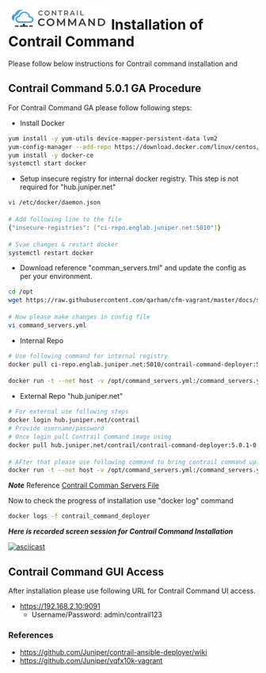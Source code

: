 # ![alt text](images/CC-Logo.png) Installation of Contrail Command

Please follow below instructions for Contrail command installation and 

## Contrail Command 5.0.1 GA Procedure

For Contrail Command GA please follow following steps:

* Install Docker

```bash
yum install -y yum-utils device-mapper-persistent-data lvm2
yum-config-manager --add-repo https://download.docker.com/linux/centos/docker-ce.repo
yum install -y docker-ce
systemctl start docker
 ```

* Setup insecure registry for internal docker registry. This step is not required for "hub.juniper.net"

```bash
vi /etc/docker/daemon.json

# Add following line to the file
{"insecure-registries": ["ci-repo.englab.juniper.net:5010"]}

# Svae changes & restart docker
systemctl restart docker

 ```

* Download reference "comman_servers.tml" and update the config as per your environment.

```bash
cd /opt
wget https://raw.githubusercontent.com/qarham/cfm-vagrant/master/docs/scripts/command_servers.yml

# Now please make changes in config file
vi command_servers.yml
 ```



* Internal Repo

```bash
# Use following command for internal registry
docker pull ci-repo.englab.juniper.net:5010/contrail-command-deployer:5.0-214

docker run -t --net host -v /opt/command_servers.yml:/command_servers.yml -d --privileged --name contrail_command_deployer ci-repo.englab.juniper.net:5010/contrail-command-deployer:5.0-214
 ```

* External Repo "hub.juniper.net"

```bash
# For external use following steps
docker login hub.juniper.net/contrail
# Provide username/password
# Once login pull Contrail Command image using
docker pull hub.juniper.net/contrail/contrail-command-deployer:5.0.1-0.214

# AFter that please use following command to bring contrail command up.  
docker run -t --net host -v /opt/command_servers.yml:/command_servers.yml -d --privileged --name contrail_command_deployer hub.juniper.net/contrail/contrail-command-deployer:5.0.1-0.214
 ```

***Note*** Reference [Contrail Comman Servers File](https://raw.githubusercontent.com/qarham/cfm-vagrant/master/docs/scripts/command_servers.yml)

 Now to check the progress of installation use "docker log" command

 ```bash
docker logs -f contrail_command_deployer
 ```

***Here is recorded screen session for Contrail Command Installation***

[![asciicast](https://asciinema.org/a/mXerf6Q7zyP1rV0xkS6UoMzVm.png)](https://asciinema.org/a/mXerf6Q7zyP1rV0xkS6UoMzVm)

## Contrail Command GUI Access

After installation please use following URL for Contrail Command UI access.

* https://192.168.2.10:9091
    * Username/Password: admin/contrail123

### References

* <https://github.com/Juniper/contrail-ansible-deployer/wiki>
* <https://github.com/Juniper/vqfx10k-vagrant>
